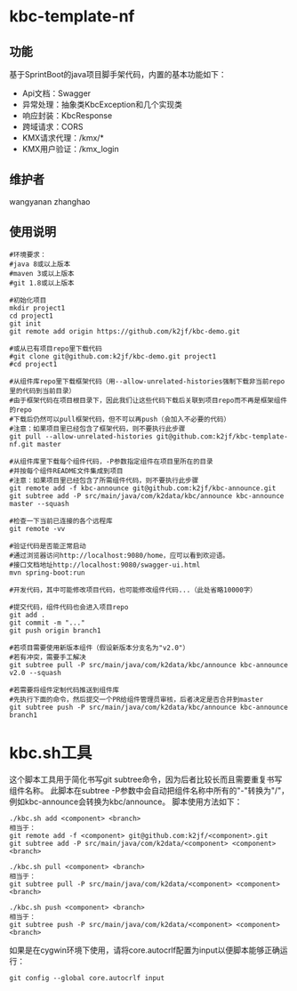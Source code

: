 # kbc-template-nf

## 功能
基于SprintBoot的java项目脚手架代码，内置的基本功能如下：
- Api文档：Swagger
- 异常处理：抽象类KbcException和几个实现类
- 响应封装：KbcResponse
- 跨域请求：CORS
- KMX请求代理：/kmx/*
- KMX用户验证：/kmx_login

## 维护者
wangyanan
zhanghao

## 使用说明
```shell
#环境要求：
#java 8或以上版本
#maven 3或以上版本
#git 1.8或以上版本

#初始化项目
mkdir project1
cd project1
git init
git remote add origin https://github.com/k2jf/kbc-demo.git

#或从已有项目repo里下载代码
#git clone git@github.com:k2jf/kbc-demo.git project1
#cd project1

#从组件库repo里下载框架代码（用--allow-unrelated-histories强制下载非当前repo里的代码到当前目录）
#由于框架代码在项目根目录下，因此我们让这些代码下载后关联到项目repo而不再是框架组件的repo
#下载后仍然可以pull框架代码，但不可以再push（会加入不必要的代码）
#注意：如果项目里已经包含了框架代码，则不要执行此步骤
git pull --allow-unrelated-histories git@github.com:k2jf/kbc-template-nf.git master

#从组件库里下载每个组件代码，-P参数指定组件在项目里所在的目录
#并按每个组件README文件集成到项目
#注意：如果项目里已经包含了所需组件代码，则不要执行此步骤
git remote add -f kbc-announce git@github.com:k2jf/kbc-announce.git
git subtree add -P src/main/java/com/k2data/kbc/announce kbc-announce master --squash

#检查一下当前已连接的各个远程库
git remote -vv

#验证代码是否能正常启动
#通过浏览器访问http://localhost:9080/home，应可以看到欢迎语。
#接口文档地址http://localhost:9080/swagger-ui.html
mvn spring-boot:run

#开发代码，其中可能修改项目代码，也可能修改组件代码...（此处省略10000字）

#提交代码，组件代码也会进入项目repo
git add .
git commit -m "..."
git push origin branch1

#若项目需要使用新版本组件（假设新版本分支名为"v2.0"）
#若有冲突，需要手工解决
git subtree pull -P src/main/java/com/k2data/kbc/announce kbc-announce v2.0 --squash

#若需要将组件定制代码推送到组件库
#先执行下面的命令，然后提交一个PR给组件管理员审核，后者决定是否合并到master
git subtree push -P src/main/java/com/k2data/kbc/announce kbc-announce branch1
```
# kbc.sh工具

这个脚本工具用于简化书写git subtree命令，因为后者比较长而且需要重复书写组件名称。
此脚本在subtree -P参数中会自动把组件名称中所有的"-"转换为"/"，例如kbc-announce会转换为kbc/announce。
脚本使用方法如下：
```shell
./kbc.sh add <component> <branch>
相当于：
git remote add -f <component> git@github.com:k2jf/<component>.git
git subtree add -P src/main/java/com/k2data/<component> <component> <branch>

./kbc.sh pull <component> <branch>
相当于：
git subtree pull -P src/main/java/com/k2data/<component> <component> <branch>

./kbc.sh push <component> <branch>
相当于：
git subtree push -P src/main/java/com/k2data/<component> <component> <branch>
```
如果是在cygwin环境下使用，请将core.autocrlf配置为input以便脚本能够正确运行：
```
git config --global core.autocrlf input
```